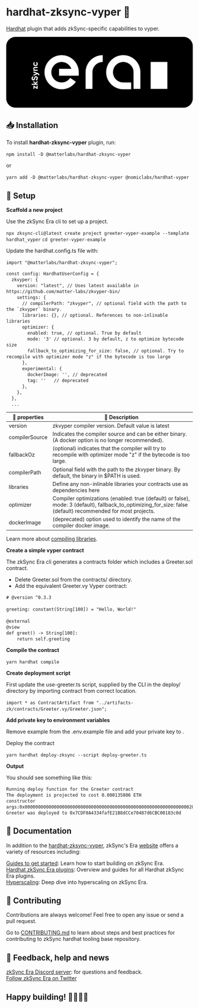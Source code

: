 # hardhat-zksync-vyper 🚀

[Hardhat](https://hardhat.org/) plugin that adds zkSync-specific capabilities to vyper.

![Era Logo](https://github.com/matter-labs/era-contracts/raw/main/eraLogo.svg)

## 📥 Installation

To install **hardhat-zksync-vyper** plugin, run:

`npm install -D @matterlabs/hardhat-zksync-vyper`

or

`yarn add -D @matterlabs/hardhat-zksync-vyper @nomiclabs/hardhat-vyper`

## 🔧 Setup

**Scaffold a new project**

Use the zkSync Era cli to set up a project.

`npx zksync-cli@latest create project greeter-vyper-example --template hardhat_vyper`
`cd greeter-vyper-example`


Update the hardhat.config.ts file with: 

`import "@matterlabs/hardhat-zksync-vyper";`

```
const config: HardhatUserConfig = {
  zkvyper: {
    version: "latest", // Uses latest available in https://github.com/matter-labs/zkvyper-bin/
    settings: {
      // compilerPath: "zkvyper", // optional field with the path to the `zkvyper` binary.
      libraries: {}, // optional. References to non-inlinable libraries
      optimizer: {
        enabled: true, // optional. True by default
        mode: '3' // optional. 3 by default, z to optimize bytecode size
        fallback_to_optimizing_for_size: false, // optional. Try to recompile with optimizer mode "z" if the bytecode is too large
      },
      experimental: {
        dockerImage: '', // deprecated
        tag: ''   // deprecated
      },
    },
  },
  ...
```

| 🔧 properties              | 📄 Description                                                                                                                       |
|----------------------------|--------------------------------------------------------------------------------------------------------------------------------------|
| version                    | zkvyper compiler version. Default value is latest                                                                                    |
| compilerSource             | Indicates the compiler source and can be either binary. (A docker option is no longer recommended).                                  |
| fallbackOz             | (optional) indicates that the compiler will try to recompile with optimizer mode "z" if the bytecode is too large.                                  |
| compilerPath               | Optional field with the path to the zkvyper binary. By default, the binary in $PATH is used.                                         |
| libraries                  | Define any non-inlinable libraries your contracts use as dependencies here                                                           |
| optimizer                   | Compiler optimizations (enabled: true (default) or false), mode: 3 (default), fallback_to_optimizing_for_size: false (default) recommended for most projects.          |
| dockerImage                 | (deprecated) option used to identify the name of the compiler docker image.                                          |


Learn more about [compiling libraries](https://era.zksync.io/docs/tools/hardhat/compiling-libraries.html).

**Create a simple vyper contract**

The zkSync Era cli generates a contracts folder which includes a Greeter.sol contract.

- Delete Greeter.sol from the contracts/ directory.
- Add the equivalent Greeter.vy Vyper contract:

```
# @version ^0.3.3

greeting: constant(String[100]) = "Hello, World!"

@external
@view
def greet() -> String[100]:
    return self.greeting
```

**Compile the contract**

`yarn hardhat compile`

**Create deployment script**

First update the use-greeter.ts script, supplied by the CLI in the deploy/ directory by importing contract from correct location.

`import * as ContractArtifact from "../artifacts-zk/contracts/Greeter.vy/Greeter.json";`

**Add private key to environment variables**

Remove example from the .env.example file and add your private key to <WALLET-PRIVATE-KEY>.

Deploy the contract

`yarn hardhat deploy-zksync --script deploy-greeter.ts`

**Output**

You should see something like this:

```
Running deploy function for the Greeter contract
The deployment is projected to cost 0.000135806 ETH
constructor args:0x000000000000000000000000000000000000000000000000000000000000002000000000000000000000000000000000000000000000000000000000000000094869207468657265210000000000000000000000000000000000000000000000
Greeter was deployed to 0x7CDF8A4334fafE21B8dCCe70487d6CBC00183c0d
```

## 📝 Documentation

In addition to the [hardhat-zksync-vyper](https://era.zksync.io/docs/tools/hardhat/hardhat-zksync-vyper.html), zkSync's Era [website](https://era.zksync.io/docs/) offers a variety of resources including:

[Guides to get started](https://era.zksync.io/docs/dev/building-on-zksync/hello-world.html): Learn how to start building on zkSync Era.\
[Hardhat zkSync Era plugins](https://era.zksync.io/docs/tools/hardhat/getting-started.html): Overview and guides for all Hardhat zkSync Era plugins.\
[Hyperscaling](https://era.zksync.io/docs/reference/concepts/hyperscaling.html#what-are-hyperchains): Deep dive into hyperscaling on zkSync Era.

## 🤝 Contributing

Contributions are always welcome! Feel free to open any issue or send a pull request.

Go to [CONTRIBUTING.md](https://github.com/matter-labs/hardhat-zksync/blob/main/.github/CONTRIBUTING.md) to learn about steps and best practices for contributing to zkSync hardhat tooling base repository.  


## 🙌 Feedback, help and news

[zkSync Era Discord server](https://join.zksync.dev/): for questions and feedback.\
[Follow zkSync Era on Twitter](https://twitter.com/zksync)

## Happy building! 👷‍♀️👷‍♂️